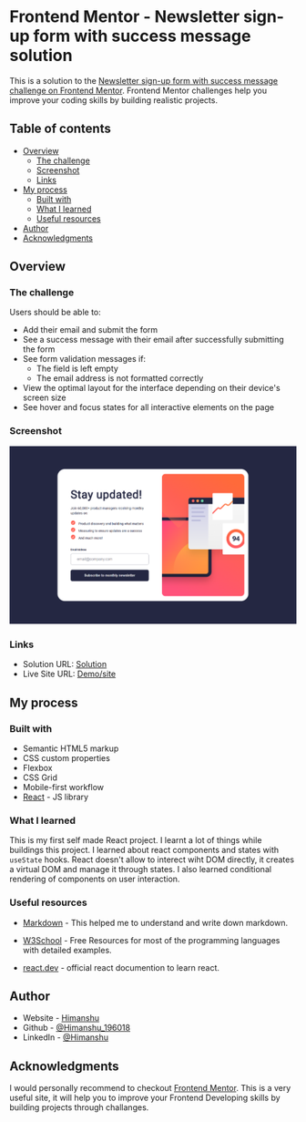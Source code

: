 # Frontend Mentor - Newsletter sign-up form with success message solution

This is a solution to the [Newsletter sign-up form with success message challenge on Frontend Mentor](https://www.frontendmentor.io/challenges/newsletter-signup-form-with-success-message-3FC1AZbNrv). Frontend Mentor challenges help you improve your coding skills by building realistic projects.

## Table of contents

- [Overview](#overview)
  - [The challenge](#the-challenge)
  - [Screenshot](#screenshot)
  - [Links](#links)
- [My process](#my-process)
  - [Built with](#built-with)
  - [What I learned](#what-i-learned)
  - [Useful resources](#useful-resources)
- [Author](#author)
- [Acknowledgments](#acknowledgments)

## Overview

### The challenge

Users should be able to:

- Add their email and submit the form
- See a success message with their email after successfully submitting the form
- See form validation messages if:
  - The field is left empty
  - The email address is not formatted correctly
- View the optimal layout for the interface depending on their device's screen size
- See hover and focus states for all interactive elements on the page

### Screenshot

![screenshot](public/images/screenshot.png)

### Links

- Solution URL: [Solution](https://github.com/Himanshu-196018/newsletter-sign-up)
- Live Site URL: [Demo/site](https://newsletter-sign-up-himanshu-2301.netlify.app/)

## My process

### Built with

- Semantic HTML5 markup
- CSS custom properties
- Flexbox
- CSS Grid
- Mobile-first workflow
- [React](https://reactjs.org/) - JS library

### What I learned

This is my first self made React project. I learnt a lot of things while buildings this project. I learned about react components and states with `useState` hooks. React doesn't allow to interect wiht DOM directly, it creates a virtual DOM and manage it through states. I also learned conditional rendering of components on user interaction.

### Useful resources

- [Markdown](https://www.markdownguide.org/) - This helped me to understand and write down markdown.

- [W3School](https://www.w3schools.com/) - Free Resources for most of the programming languages with detailed examples.

- [react.dev](https://react.dev/) - official react documention to learn react.

## Author

- Website - [Himanshu]("")
- Github - [@Himanshu_196018](https://github.com/Himanshu-196018)
- LinkedIn - [@Himanshu](www.linkedin.com/in/himanshu-kumar-2b7993167)

## Acknowledgments

I would personally recommend to checkout [Frontend Mentor](https://www.frontendmentor.io/). This is a very useful site, it will help you to improve your Frontend Developing skills by building projects through challanges.
